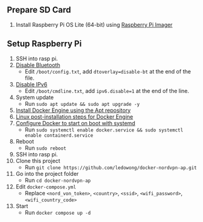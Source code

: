 ## Prepare SD Card
1. Install Raspberry Pi OS Lite (64-bit) using [Raspberry Pi Imager](https://www.raspberrypi.com/software/)

## Setup Raspberry Pi
1. SSH into rasp pi.
2. [Disable Bluetooth](https://di-marco.net/blog/it/2020-04-18-tips-disabling_bluetooth_on_raspberry_pi/)
    - Edit `/boot/config.txt`, add `dtoverlay=disable-bt` at the end of the file.
3. [Disable IPv6](https://www.howtoraspberry.com/2020/04/disable-ipv6-on-raspberry-pi/)
    - Edit `/boot/cmdline.txt`, add `ipv6.disable=1` at the end of the line.
4. System update
    - Run `sudo apt update && sudo apt upgrade -y` 
5. [Install Docker Engine using the Apt repository](https://docs.docker.com/engine/install/debian/#install-using-the-repository)
6. [Linux post-installation steps for Docker Engine](https://docs.docker.com/engine/install/linux-postinstall/)
7. [Configure Docker to start on boot with systemd](https://docs.docker.com/engine/install/linux-postinstall/#configure-docker-to-start-on-boot-with-systemd)
    - Run `sudo systemctl enable docker.service && sudo systemctl enable containerd.service`
8. Reboot
    - Run `sudo reboot`
9. SSH into rasp pi.
10. Clone this project
    - Run `git clone https://github.com/ledowong/docker-nordvpn-ap.git`
11. Go into the project folder
    - Run `cd docker-nordvpn-ap`
12. Edit `docker-compose.yml`
    - Replace `<nord_von_token>`, `<country>`, `<ssid>`, `<wifi_password>`, `<wifi_country_code>`
13. Start
    - Run `docker compose up -d`
